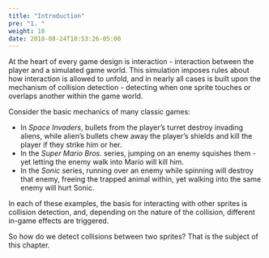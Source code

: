 ```yaml
---
title: "Introduction"
pre: "1. "
weight: 10
date: 2018-08-24T10:53:26-05:00
---
```


At the heart of every game design is interaction - interaction between the player and a simulated game world.  This simulation imposes rules about how interaction is allowed to unfold, and in nearly all cases is built upon the mechanism of collision detection - detecting when one sprite touches or overlaps another within the game world.

Consider the basic mechanics of many classic games:
* In _Space Invaders_, bullets from the player’s turret destroy invading aliens, while alien’s bullets chew away the player’s shields and kill the player if they strike him or her.
* In the _Super Mario Bros._ series, jumping on an enemy squishes them - yet letting the enemy walk into Mario will kill him.
* In the _Sonic_ series, running over an enemy while spinning will destroy that enemy, freeing the trapped animal within, yet walking into the same enemy will hurt Sonic.

In each of these examples, the basis for interacting with other sprites is collision detection, and, depending on the nature of the collision, different in-game effects are triggered.

So how do we detect collisions between two sprites? That is the subject of this chapter.